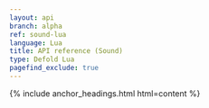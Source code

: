 ```yaml
---
layout: api
branch: alpha
ref: sound-lua
language: Lua
title: API reference (Sound)
type: Defold Lua
pagefind_exclude: true
---
```

{% include anchor_headings.html html=content %}